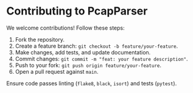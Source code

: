 # Contributing to PcapParser

We welcome contributions! Follow these steps:

1. Fork the repository.
2. Create a feature branch: `git checkout -b feature/your-feature`.
3. Make changes, add tests, and update documentation.
4. Commit changes: `git commit -m "feat: your feature description"`.
5. Push to your fork: `git push origin feature/your-feature`.
6. Open a pull request against `main`.

Ensure code passes linting (`flake8`, `black`, `isort`) and tests (`pytest`).
